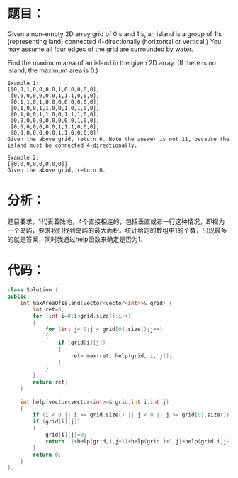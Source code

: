 题目：
==
Given a non-empty 2D array grid of 0's and 1's, an island is a group of 1's (representing land) connected 4-directionally (horizontal or vertical.) You may assume all four edges of the grid are surrounded by water.

Find the maximum area of an island in the given 2D array. (If there is no island, the maximum area is 0.)
```
Example 1:
[[0,0,1,0,0,0,0,1,0,0,0,0,0],
 [0,0,0,0,0,0,0,1,1,1,0,0,0],
 [0,1,1,0,1,0,0,0,0,0,0,0,0],
 [0,1,0,0,1,1,0,0,1,0,1,0,0],
 [0,1,0,0,1,1,0,0,1,1,1,0,0],
 [0,0,0,0,0,0,0,0,0,0,1,0,0],
 [0,0,0,0,0,0,0,1,1,1,0,0,0],
 [0,0,0,0,0,0,0,1,1,0,0,0,0]]
Given the above grid, return 6. Note the answer is not 11, because the island must be connected 4-directionally.
```
```
Example 2:
[[0,0,0,0,0,0,0,0]]
Given the above grid, return 0.
```
分析：
==
题目要求，1代表着陆地，4个直接相连的，包括垂直或者一行这种情况，即视为一个岛屿，要求我们找到岛屿的最大面积。统计给定的数组中1的个数，出现最多的就是答案，同时我通过help函数来确定是否为1.

代码：
==
```C++
class Solution {
public:
    int maxAreaOfIsland(vector<vector<int>>& grid) {
        int ret=0;  
        for (int i=0;i<grid.size();i++)  
        {  
            for (int j= 0;j < grid[0].size();j++)  
            {  
                if (grid[i][j])  
                {  
                    ret= max(ret, help(grid, i, j));  
                }  
            }  
        }  
        return ret;  
    }  
  
    int help(vector<vector<int>>& grid,int i,int j)  
    {  
        if (i < 0 || i >= grid.size() || j < 0 || j >= grid[0].size()) return 0;  
        if (grid[i][j])  
        {  
            grid[i][j]=0;  
            return  1+help(grid,i,j+1)+help(grid,i+1,j)+help(grid,i,j-1)+help(grid,i-1,j);  
        }  
        return 0;  
    }
};
```
